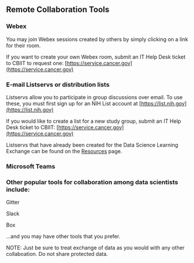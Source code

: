 ## Remote Collaboration Tools

### Webex

You may join Webex sessions created by others by simply clicking on a link for their room.

If you want to create your own Webex room, submit an IT Help Desk ticket to CBIIT to request one: [https://service.cancer.gov](https://service.cancer.gov)

### E-mail Listservs or distribution lists

Listservs allow you to participate in group discussions over email.  To use these, you must first sign up for an NIH List account at [https://list.nih.gov](https://list.nih.gov)

If you would like to create a list for a new study group, submit an IT Help Desk ticket to CBIIT: [https://service.cancer.gov](https://service.cancer.gov)

Listservs that have already been created for the Data Science Learning Exchange can be found on the [Resources](resources) page.  

### Microsoft Teams

### Other popular tools for collaboration among data scientists include:

Gitter

Slack

Box

...and you may have other tools that you prefer.

NOTE: Just be sure to treat exchange of data as you would with any other collaboation. Do not share protected data.
